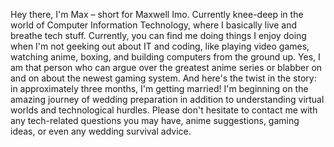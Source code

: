 Hey there, I'm Max – short for Maxwell Imo. Currently knee-deep in the world of Computer Information Technology, where I basically live and breathe tech stuff. Currently, you can find me doing things I enjoy doing when I'm not geeking out about IT and coding, like playing video games, watching anime, boxing, and building computers from the ground up. Yes, I am that person who can argue over the greatest anime series or blabber on and on about the newest gaming system. And here's the twist in the story: in approximately three months, I'm getting married! I'm beginning on the amazing journey of wedding preparation in addition to understanding virtual worlds and technological hurdles. Please don't hesitate to contact me with any tech-related questions you may have, anime suggestions, gaming ideas, or even any wedding survival advice.